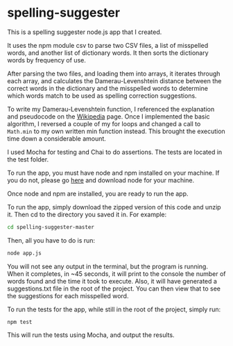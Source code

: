 spelling-suggester
==================

This is a spelling suggester node.js app that I created.

It uses the npm module csv to parse two CSV files, a list of misspelled words, and another list of dictionary words. It then sorts the dictionary words by frequency of use.

After parsing the two files, and loading them into arrays, it iterates through each array, and calculates the Damerau-Levenshtein distance between the correct words in the dictionary and the misspelled words to determine which words match to be used as spelling correction suggestions.

To write my Damerau-Levenshtein function, I referenced the explanation and pseudocode on the [Wikipedia](http://en.wikipedia.org/wiki/Damerau%E2%80%93Levenshtein_distance) page. Once I implemented the basic algorithm, I reversed a couple of my for loops and changed a call to ```Math.min``` to my own written min function instead. This brought the execution time down a considerable amount.

I used Mocha for testing and Chai to do assertions. The tests are located in the test folder.

To run the app, you must have node and npm installed on your machine. If you do not, please go [here](http://nodejs.org/download/) and download node for your machine.

Once node and npm are installed, you are ready to run the app.

To run the app, simply download the zipped version of this code and unzip it. Then cd to the directory you saved it in. For example:
```bash
cd spelling-suggester-master
```

Then, all you have to do is run:
```bash
node app.js
```

You will not see any output in the terminal, but the program is running. When it completes, in ~45 seconds, it will print to the console the number of words found and the time it took to execute. Also, it will have generated a suggestions.txt file in the root of the project. You can then view that to see the suggestions for each misspelled word.

To run the tests for the app, while still in the root of the project, simply run:
```
npm test
```

This will run the tests using Mocha, and output the results.
